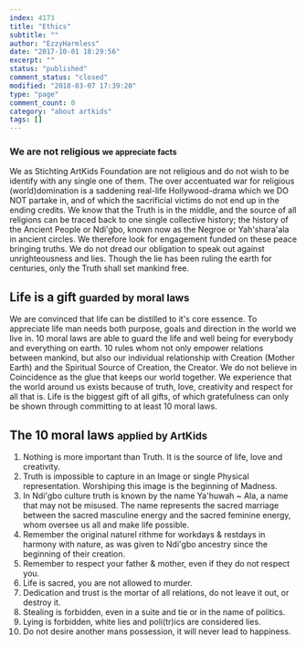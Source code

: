 ```yaml
---
index: 4173
title: "Ethics"
subtitle: ""
author: "EzzyHarmless"
date: "2017-10-01 18:29:56"
excerpt: ""
status: "published"
comment_status: "closed"
modified: "2018-03-07 17:39:20"
type: "page"
comment_count: 0
category: "about artkids"
tags: []
---
```


### We are not religious <small class="has-text-calm is-size-4">we appreciate facts</small>

We as Stichting ArtKids Foundation are not religious and do not wish to be identify with any single one of them. The over accentuated war for religious (world)domination is a saddening real-life Hollywood-drama which we DO NOT partake in, and of which the sacrificial victims do not end up in the ending credits. We know that the Truth is in the middle, and the source of all religions can be traced back to one single collective history; the history of the Ancient People or <span class="font-italic font-weight-bold">Ndi'gbo</span>, known now as the <span class="font-italic font-weight-bold">Negroe</span> or <span class="font-italic font-weight-bold">Yah'shara'ala</span> in ancient circles. We therefore look for engagement funded on these peace bringing truths. We do not dread our obligation to speak out against unrighteousness and lies. Though the lie has been ruling the earth for centuries, only the Truth shall set mankind free.

## Life is a gift <small class="has-text-calm is-size-4">guarded by moral laws</small>

We are convinced that life can be distilled to it's core essence. To appreciate life man needs both purpose, goals and direction in the world we live in. 10 moral laws are able to guard the life and well being for everybody and everything on earth. 10 rules whom not only empower relations between mankind, but also our individual relationship with Creation (Mother Earth) and the Spiritual Source of Creation, the Creator. We do not believe in Coincidence as the glue that keeps our world together. We experience that the world around us exists because of truth, love, creativity and respect for all that is. Life is the biggest gift of all gifts, of which gratefulness can only be shown through committing to at least 10 moral laws.

## The 10 moral laws <small class="has-text-calm is-size-4">applied by ArtKids</small>

1.  Nothing is more important than Truth. It is the source of life, love and creativity.
2.  Truth is impossible to capture in an Image or single Physical representation. Worshiping this image is the beginning of Madness.
3.  In Ndi'gbo culture truth is known by the name <span class="font-italic font-weight-bold">Ya'huwah ~ Ala</span>, a name that may not be misused. The name represents the sacred marriage between the sacred masculine energy and the sacred feminine energy, whom oversee us all and make life possible.
4.  Remember the original naturel rithme for workdays & restdays in harmony with nature, as was given to Ndi'gbo ancestry since the beginning of their creation.
5.  Remember to respect your father & mother, even if they do not respect you.
6.  Life is sacred, you are not allowed to murder.
7.  Dedication and trust is the mortar of all relations, do not leave it out, or destroy it.
8.  Stealing is forbidden, even in a suite and tie or in the name of politics.
9.  Lying is forbidden, white lies and poli(tr)ics are considered lies.
10.  Do not desire another mans possession, it will never lead to happiness.